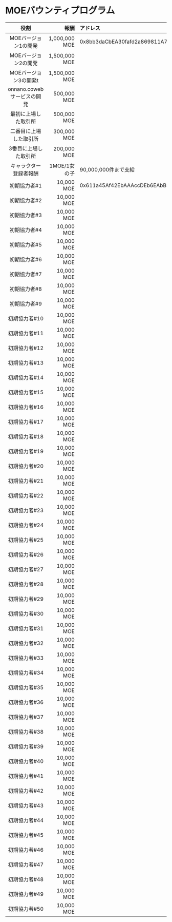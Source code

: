 # MOEバウンティプログラム

|役割|報酬|アドレス|
|:---:|---:|:---|
|MOEバージョン1の開発|1,000,000 MOE|0x8bb3daCbEA30fafd2a869811A744459dDA5a4084|
|MOEバージョン2の開発|1,500,000 MOE| |
|MOEバージョン3の開発t|1,500,000 MOE| |
|onnano.cowebサービスの開発|500,000 MOE| |
|最初に上場した取引所|500,000 MOE| |
|二番目に上場した取引所|300,000 MOE| |
|3番目に上場した取引所|200,000 MOE| |
|キャラクター登録者報酬|1MOE/1女の子|90,000,000件まで支給|
|初期協力者#1|10,000 MOE|0x611a45Af42EbAAAccDEb6EAbB93e1F0590d6C19e|
|初期協力者#2|10,000 MOE| |
|初期協力者#3|10,000 MOE| |
|初期協力者#4|10,000 MOE| |
|初期協力者#5|10,000 MOE| |
|初期協力者#6|10,000 MOE| |
|初期協力者#7|10,000 MOE| |
|初期協力者#8|10,000 MOE| |
|初期協力者#9|10,000 MOE| |
|初期協力者#10|10,000 MOE| |
|初期協力者#11|10,000 MOE| |
|初期協力者#12|10,000 MOE| |
|初期協力者#13|10,000 MOE| |
|初期協力者#14|10,000 MOE| |
|初期協力者#15|10,000 MOE| |
|初期協力者#16|10,000 MOE| |
|初期協力者#17|10,000 MOE| |
|初期協力者#18|10,000 MOE| |
|初期協力者#19|10,000 MOE| |
|初期協力者#20|10,000 MOE| |
|初期協力者#21|10,000 MOE| |
|初期協力者#22|10,000 MOE| |
|初期協力者#23|10,000 MOE| |
|初期協力者#24|10,000 MOE| |
|初期協力者#25|10,000 MOE| |
|初期協力者#26|10,000 MOE| |
|初期協力者#27|10,000 MOE| |
|初期協力者#28|10,000 MOE| |
|初期協力者#29|10,000 MOE| |
|初期協力者#30|10,000 MOE| |
|初期協力者#31|10,000 MOE| |
|初期協力者#32|10,000 MOE| |
|初期協力者#33|10,000 MOE| |
|初期協力者#34|10,000 MOE| |
|初期協力者#35|10,000 MOE| |
|初期協力者#36|10,000 MOE| |
|初期協力者#37|10,000 MOE| |
|初期協力者#38|10,000 MOE| |
|初期協力者#39|10,000 MOE| |
|初期協力者#40|10,000 MOE| |
|初期協力者#41|10,000 MOE| |
|初期協力者#42|10,000 MOE| |
|初期協力者#43|10,000 MOE| |
|初期協力者#44|10,000 MOE| |
|初期協力者#45|10,000 MOE| |
|初期協力者#46|10,000 MOE| |
|初期協力者#47|10,000 MOE| |
|初期協力者#48|10,000 MOE| |
|初期協力者#49|10,000 MOE| |
|初期協力者#50|10,000 MOE| |